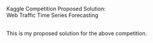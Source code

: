 Kaggle Competition Proposed Solution: </br>
Web Traffic Time Series Forecasting </br> </br>

This is my proposed solution for the above competition. </br></br>
